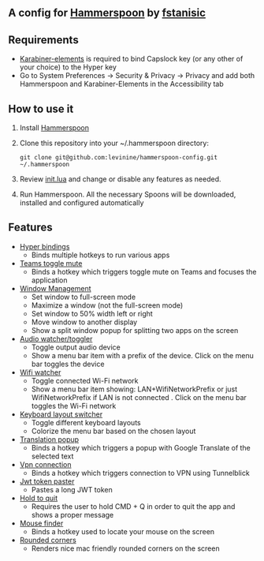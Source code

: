## A config for [Hammerspoon](https://github.com/Hammerspoon/hammerspoon) by [fstanisic](https://github.com/fstanisic)

## Requirements

- [Karabiner-elements](https://karabiner-elements.pqrs.org/) is required to bind Capslock key (or any other of your choice) to the Hyper key
- Go to System Preferences -> Security & Privacy -> Privacy and add both Hammerspoon and Karabiner-Elements in the Accessibility tab

## How to use it

1. Install [Hammerspoon](http://www.hammerspoon.org/)

2. Clone this repository into your ~/.hammerspoon directory:
   
       git clone git@github.com:levinine/hammerspoon-config.git ~/.hammerspoon

3. Review [init.lua](./init.lua) and change or disable any features as needed.

4. Run Hammerspoon. All the necessary Spoons will be downloaded, installed and configured automatically


## Features
* [Hyper bindings](./hyper-bindings.lua)
  * Binds multiple hotkeys to run various apps
* [Teams toggle mute](./teams-toggle-mute.lua)
  * Binds a hotkey which triggers toggle mute on Teams and focuses the application
* [Window Management](./window-management.lua)
   * Set window to full-screen mode
   * Maximize a window (not the full-screen mode)
   * Set window to 50% width left or right 
   * Move window to another display
   * Show a split window popup for splitting two apps on the screen
* [Audio watcher/toggler](./audio-watcher.lua)
   * Toggle output audio device
   * Show a menu bar item with a prefix of the device. Click on the menu bar toggles the device
* [Wifi watcher](./wifi-watcher.lua)
   * Toggle connected Wi-Fi network
   * Show a menu bar item showing: LAN+WifiNetworkPrefix or just WifiNetworkPrefix if LAN is not connected . Click on the menu bar toggles the 
     Wi-Fi network
* [Keyboard layout switcher](./keyboard-layout-switcher.lua)
   * Toggle different keyboard layouts
   * Colorize the menu bar based on the chosen layout
* [Translation popup](./translation-popup.lua)
   * Binds a hotkey which triggers a popup with Google Translate of the selected text
* [Vpn connection](./vpn.lua)
   * Binds a hotkey which triggers connection to VPN using Tunnelblick
* [Jwt token paster](./jwt-token.lua)
   * Pastes a long JWT token
* [Hold to quit](./hold-to-quit.lua)
   * Requires the user to hold CMD + Q in order to quit the app and shows a proper message
* [Mouse finder](./mouse-finder.lua)
   * Binds a hotkey used to locate your mouse on the screen
* [Rounded corners](./rounded-corners.lua)
   * Renders nice mac friendly rounded corners on the screen
